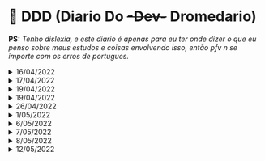 # :dromedary_camel: DDD (Diario Do ~~-Dev-~~ Dromedario)

__PS:__ _Tenho dislexia, e este diario é apenas para eu ter onde dizer o que eu penso sobre meus estudos e coisas envolvendo isso, então pfv n se importe com os erros de portugues._

<!-- <details>
  <summary>DD/04/2022</summary>

  <hr>
  Fim do dia:
  
  <hr>
  :headphones: Musica:

<details> -->

<details>
  <summary>16/04/2022</summary>
  Depois de desistir mais uma vez do projeto de criar um RPG de terminal por encontror um detalhe que me incomoda no NCurses (Cores muito saturadas, podia ter ido ver outra lib? Sim, fiz isso? kk não) Descidi trazer o DDD para o projeto que quase sempre dou uma cutucada. Seja para testar algo ou para fazer algo par enviar em algum rep onde n posso usar o cargo por seja la qual for o motivo. Então acho que aqui seria o melhor lugar para fazer o DDD. É isso.
  <hr>
  Final do dia (Ou começo, to escrevendo isso as 1:48), hj eu tentei fazer Quick Sort acreditando por memoria que seria oa mais simples dentre os algoritmos uteis (com "uteis" eu me refiro coisas diferente de Bogo e Gravity sort por exemplo, umas coisa n mene) Porem n sei se foi combinação de Sono + Ser Burro, mas eu entendi e ao mesmo tempo não. Eu to indo dormir para ver se amanha eu entendo melhor o que ta acontecendo. E caso realmente n consiga, eu tento algum outro algoritmo mais facil.
  <hr>
  :headphones: Musica: Rhapsody Of Fire - the Wind, the Rain and the Moon 
</details>

<details>
  <summary>17/04/2022</summary>
  Então, eu com a minha mania de arrumar coisas uteis par procastinar sem peso na conciencia, descidi mudar o Readme para uma explicação do pq o Rust existe e o que ele faz para ter destaque em relação a outras linguagens. Vai ser util? Sim, porem n passa
  de um modo de procastinar sem ser julgado pela sociedade.
  <hr>
  Fim do dia:
  <hr>
  :headphones: Musica: Asriel: Abyss 
</details>

<details>
  <summary>19/04/2022</summary>
  Então, finalmente depois de usn 3 ou 4 dias aceitaram minha contribuição e um proejto e consegui destravar par acontinuar aqui. Então vamo votlar a tentar o Quick Sort ou desistir e ir para um merge sort.
  Então meio que eu consegui fazer o Quick funcionar e entender como ele funciona. Foi bem chato conseguir visualizar ele funcionado na minha mente direitrinho msa eu consegui. Vou tentar fazer o merge sort provavelmente (se não tiverem implementado no projeto claro)
  <hr>
  :headphones: Musica: Rapsody of Fire - Dawn of Victory
</details>

<details>
  <summary>19/04/2022</summary>
  Esqueci qeu vc existia e comecei a fazer umas coisa sem escrever, então vim me coisa sobre isso. Então eu pensei "caralho vou deixar pra amanha o merge sort" e de fato eu podia fazer agora, porem eu fiquei com preguiça pq parece ser muito chato de implementar. Então eu descidi fazer o "soma_dois_numeros.rs". Pq parecia facil, mas vou precisar aprender a usar HashMap, o que parece ser facil, mas é algo que eu nunca mechi com, então bora.
  Então, eu pensei ter terminado o codigo, quando eu fui testar e ele tava sempre dando o mesmo resultado. E eu fiquei nisso ate eu jogar um input que iria estourar i32 e perceber que não deu erro pq eu tava usando o mesmo binario desde a primeira compilação, é claro que não ia mudar o output.
  <hr>
  :headphones: Musica: Border of Life - TouHou 7
</details>

<details>
  <summary>26/04/2022</summary>
  Pois é fiquei muito tempo sem tocar aqui, motivos? Voltei a jogar SW, porem isso n vem ao caso. Hj eu to afim de fazer lista linkada, vai dar certo? Acho que sim, n é muito dificil. Porem vai ser muito util entender direito como elas funcionam, por mais que elas por si sejam meio inuteis.
</details>

<details>
  <summary>1/05/2022</summary>
  Sim eu sei, eu to piscando nisso com a mesma frequencia que o sol completa 1 ano na via lactia, porem isso n vem ao caso. Continuo tentando entender Linked List, e para isso preciso entender Box, Rc e essas coisas de gerenciamento de ponteiros inteligentes. Espero conseguir fazer mais que 2 linhas hj.
  Tecnica compilou, eu entendi um pouco das coisa, porem na minha cabeça o push ta colocando no começo da lista e não no final, preciso entender melho isso antes de seguir.
  Parei por agora na parte de impl o Drop. To confuso sobre o funcionamento do mem::replace e outras coisas. E eu tava certo, o push tava acontecendo no inicio e não no final. Isso é uma Stack não uma lista, depois eu penso em como inverter isso e fazer ele alucar o novo indice no final.
  <hr>
  :headphones: Musica: Orden Organ - Fields of Sorrow (essa me deixou F no chat)
</details>

<details>
  <summary>6/05/2022</summary>
  Eu não quero nem um comentario sobre minha demora.... ouviu? 
  Pois é, faculdade começou essa semana e eu fiquei o dia todo nela por causa do evento e chegava cansado por n estar acostuamdo com acordar cedo. Ai hj eu descidi centar o cu na cadeira e entender o que é um Smart Pointer, que é um ponteiro muito mais dificil de lidar com porem que evita o grande problema causado por algo que nunca se pode resolver, o programador ser burro.  
  <hr>
  :headphones: Musica: Powerwolf - Kreuzfeuer (eu n tinha reparado no quão bela é essa musica)
</details>

<details>
  <summary>7/05/2022</summary>
  GOOD MORNING MORIOH
  Mais um dia tentando entender ponteiros, na real é o mesmo dia, pois ontem eu so comecei ai fui dormir pq já era meia noite e eu tava com sono. Então hj eu vou ler mais o capitulo do livro sobre ponteiros para tentar entender alguma coisa, pq isso é mais complicado de entender do que usar, usar é ate facil, porem eu n quero ficar precisando compilar e ver o que o rustc tem a dizer sobre minhas cagada, então eu quero entender direito
  <hr>
  Fim do dia: 
  Eu consegui fazer a copisa funciona com push e pop, porem eu acredito que não. Pq eu tenho quase certeza que eu os valores estão apenas sendo liberados para s... vou testar isso, momento. Exato, eu acredito que eu esteja apenas "liberando" os valores para serem sobrescritos, logo eu preciso ver como eu faço para realmente liberar o espaço na moemoria, lembro que tem uma trait que faz isso, vou dar uma olha e lembro tbm do mem::replace, porem por hora vai ficar assim. Porem vou dar uma comentada.
  <hr>
  :headphones: Musica: Powerwolf - Incense and Iron
</details>

<details>
  <summary>8/05/2022</summary>
  3 dias seguindos, acho que é um Recorde pessoal. Bom dia, boa tarde, boa noite pra vc que ta lendo isso. Hoje eu descidi desligar um pouco de Smart Pointers, box, rc, pipipi popopo, e descidi dar uma olhada em algotimos, porem dessa vez eu quero brincar um pouco com Hash, fiquei curiosos sobre como eles funcionam. Então bora tentar alguma coisa.
</details>

<details>
  <summary>12/05/2022</summary>
  Eu tinha qeu abrir a minha boca sobre como eu tava conseguindo manter uma sequencia. O resultado do dia 8 foi em uma conversa no telegram sobre como implementar um hash n faz muito sentido, pois as operações são completamente random que não iriam melhorar em muita coisa a minha capacidade como programador. Então fiquei meio xernos e vou voltar a aquele interpretador, porem dessa vez vou so ignorar AST ou algo bem feito, foi apenas fazer funcionar e des-foda-se.
  <hr>
  Final do dia: Consegui fazer algumas coisas, seguindo a ideia do "antes feito do que inexistente" eu so fiz as coisas de forma mais simples possivel, sem AST, sem parser, sem porra nem uma, quem verifica a sintaxe é liretalmentre uma função, tudo é feito da forma mais simples possivel. Porem esta funcionando. Amanha eu tento fazer algo mais, porem por hora vai ficar como esta mesmo. To feliz de conseguir fazer algo.
  <hr>
  :headphones: Musica: Battle Beast - Master of Illusion
</details>